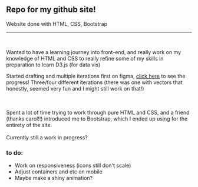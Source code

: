 ## Repo for my github site!
Website done with HTML, CSS, Bootstrap

---


<br/>

Wanted to have a learning journey into front-end, and really work on my knowledge of HTML and CSS to really refine some of my skills in preparation to learn D3.js (for data vis)

Started drafting and multiple iterations first on figma, [click here]("https://www.figma.com/file/vrZlp5s0hVYgYLFVym8ocn/Github-Site?node-id=104%3A19") to see the progress!
Three/four different iterations (there was one with vectors that honestly, seemed very fun and I might still work on that!)

<br>
<br/>
Spent a lot of time trying to work through pure HTML and CSS, and a friend (thanks carol!!) introduced me to Bootstrap, which I ended up using for the entirety of the site.

<br>
<br/>
Currently still a work in progress?


### to do:

<ul>
<li>Work on responsiveness (icons still don't scale)</li>
<li>Adjust containers and etc on mobile</li>
<li>Maybe make a shiny animation?</li>
</ul>
